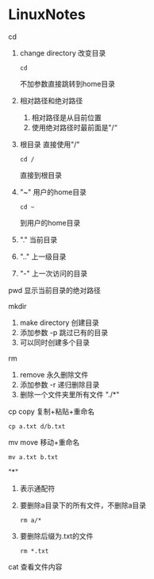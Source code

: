 # LinuxNotes

cd

1. change directory 改变目录
   ```shell
   cd
   ```

   不加参数直接跳转到home目录

2. 相对路径和绝对路径

   1. 相对路径是从目前位置
   2. 使用绝对路径时最前面是"/“

3. 根目录 直接使用"/"
   ```shell
   cd /
   ```

   直接到根目录

4. "~" 用户的home目录
   ```shell
   cd ~
   ```

   到用户的home目录

5. "." 当前目录

6. ".." 上一级目录

7. "-" 上一次访问的目录



pwd 显示当前目录的绝对路径



mkdir

1. make directory 创建目录
2. 添加参数 -p 跳过已有的目录
3. 可以同时创建多个目录



rm

1. remove 永久删除文件
2. 添加参数 -r 递归删除目录
3. 删除一个文件夹里所有文件 "./*"



cp copy 复制+粘贴+重命名
```shell
cp a.txt d/b.txt
```



mv move 移动+重命名

```shell
mv a.txt b.txt
```





"*"

1. 表示通配符

2. 要删除a目录下的所有文件，不删除a目录
   ```shell
   rm a/*
   ```

3. 要删除后缀为.txt的文件
   ```shell
   rm *.txt
   ```




cat 查看文件内容
